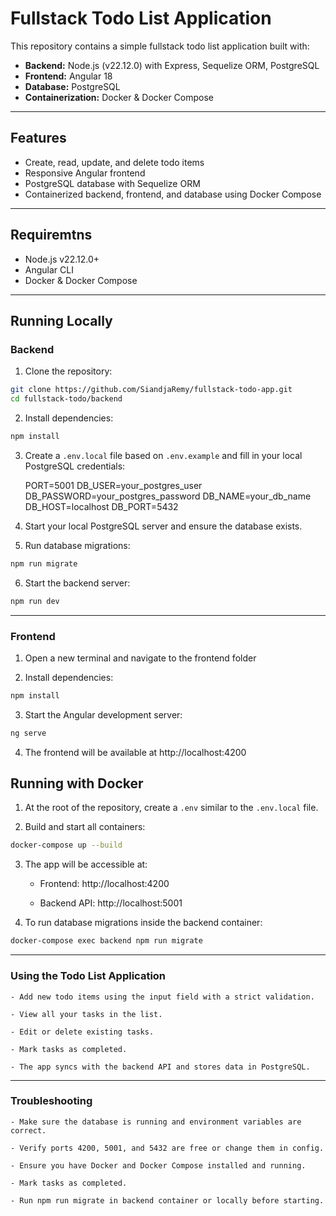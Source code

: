 # Fullstack Todo List Application

This repository contains a simple fullstack todo list application built with:

- **Backend:** Node.js (v22.12.0) with Express, Sequelize ORM, PostgreSQL
- **Frontend:** Angular 18
- **Database:** PostgreSQL
- **Containerization:** Docker & Docker Compose

---

## Features

- Create, read, update, and delete todo items
- Responsive Angular frontend
- PostgreSQL database with Sequelize ORM
- Containerized backend, frontend, and database using Docker Compose

---

## Requiremtns

- Node.js v22.12.0+
- Angular CLI
- Docker & Docker Compose

---

## Running Locally

### Backend

1. Clone the repository:

```bash
git clone https://github.com/SiandjaRemy/fullstack-todo-app.git
cd fullstack-todo/backend
```

2. Install dependencies:

```bash
npm install
```

3. Create a `.env.local` file based on `.env.example` and fill in your local PostgreSQL credentials:

   PORT=5001
   DB_USER=your_postgres_user
   DB_PASSWORD=your_postgres_password
   DB_NAME=your_db_name
   DB_HOST=localhost
   DB_PORT=5432

4. Start your local PostgreSQL server and ensure the database exists.

5. Run database migrations:

```bash
npm run migrate
```

6. Start the backend server:

```bash
npm run dev
```

---

### Frontend

1. Open a new terminal and navigate to the frontend folder

2. Install dependencies:

```bash
npm install
```

3. Start the Angular development server:

```bash
ng serve
```

4. The frontend will be available at http://localhost:4200

## Running with Docker

1. At the root of the repository, create a `.env` similar to the `.env.local` file.

2. Build and start all containers:

```bash
docker-compose up --build
```

3. The app will be accessible at:

   - Frontend: http://localhost:4200

   - Backend API: http://localhost:5001

4. To run database migrations inside the backend container:

```bash
docker-compose exec backend npm run migrate
```

---

### Using the Todo List Application

    - Add new todo items using the input field with a strict validation.

    - View all your tasks in the list.

    - Edit or delete existing tasks.

    - Mark tasks as completed.

    - The app syncs with the backend API and stores data in PostgreSQL.

---

### Troubleshooting

    - Make sure the database is running and environment variables are correct.

    - Verify ports 4200, 5001, and 5432 are free or change them in config.

    - Ensure you have Docker and Docker Compose installed and running.

    - Mark tasks as completed.

    - Run npm run migrate in backend container or locally before starting.
